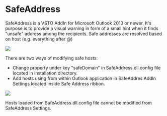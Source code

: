 # SafeAddress
SafeAddress is a VSTO AddIn for Microsoft Outlook 2013 or newer.
It's purpose is to provide a visual warning in form of a small hint when it finds "unsafe" address among the recipients.
Safe addresses are resolved based on host (e.g. everything after @)

<img src="https://thumbs.gfycat.com/HonoredIdealisticAplomadofalcon-small.gif"></img>

There are two ways of modifying safe hosts:
* Change property under key "safeDomain" in SafeAddress.dll.config file located in installation directory.
* Add hosts using from within Outlook application in SafeAddres AddIn Settings located inside Safe Address ribbon.

<img src="https://i.imgur.com/VbIM9Bx.png"></img>

Hosts loaded from SafeAddress.dll.config file cannot be modified from SafeAddress Settings.



